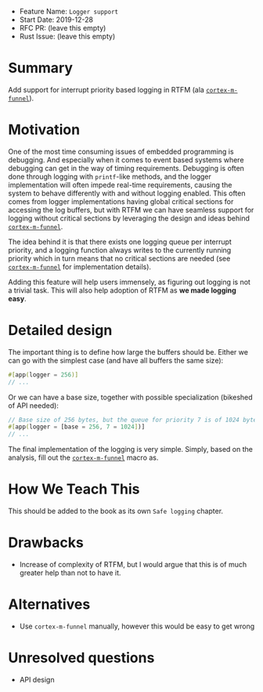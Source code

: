 - Feature Name: `Logger support`
- Start Date: 2019-12-28
- RFC PR: (leave this empty)
- Rust Issue: (leave this empty)

# Summary
[summary]: #summary

Add support for interrupt priority based logging in RTFM (ala [`cortex-m-funnel`]).

# Motivation
[motivation]: #motivation

One of the most time consuming issues of embedded programming is debugging. And especially when it comes to event based systems where debugging can get in the way of timing requirements. Debugging is often done through logging with `printf`-like methods, and the logger implementation will often impede real-time requirements, causing the system to behave differently with and without logging enabled.
This often comes from logger implementations having global critical sections for accessing the log buffers, but with RTFM we can have seamless support for logging without critical sections by leveraging the design and ideas behind [`cortex-m-funnel`].

The idea behind it is that there exists one logging queue per interrupt priority, and a logging function always writes to the currently running priority which in turn means that no critical sections are needed (see [`cortex-m-funnel`] for implementation details).

Adding this feature will help users immensely, as figuring out logging is not a trivial task. This will also help adoption of RTFM as **we made logging easy**.

# Detailed design
[design]: #detailed-design

The important thing is to define how large the buffers should be. Either we can go with the simplest case (and have all buffers the same size):

```rust
#[app(logger = 256)]
// ...
```

Or we can have a base size, together with possible specialization (bikeshed of API needed):

```rust
// Base size of 256 bytes, but the queue for priority 7 is of 1024 bytes
#[app(logger = [base = 256, 7 = 1024])]
// ...
```

The final implementation of the logging is very simple. Simply, based on the analysis, fill out the [`cortex-m-funnel`] macro as.

# How We Teach This
[how-we-teach-this]: #how-we-teach-this

This should be added to the book as its own `Safe logging` chapter.

# Drawbacks
[drawbacks]: #drawbacks

* Increase of complexity of RTFM, but I would argue that this is of much greater help than not to have it.

# Alternatives
[alternatives]: #alternatives

* Use `cortex-m-funnel` manually, however this would be easy to get wrong

# Unresolved questions
[unresolved]: #unresolved-questions

* API design

[`cortex-m-funnel`]: https://github.com/japaric/cortex-m-funnel
